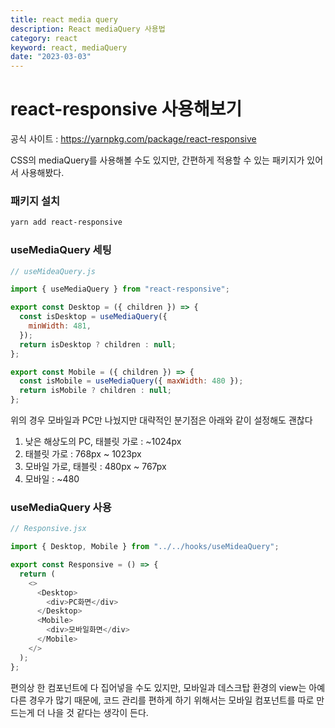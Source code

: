 ```yaml
---
title: react media query
description: React mediaQuery 사용법
category: react
keyword: react, mediaQuery
date: "2023-03-03"
---
```


# react-responsive 사용해보기

공식 사이트 : https://yarnpkg.com/package/react-responsive

CSS의 mediaQuery를 사용해볼 수도 있지만, 간편하게 적용할 수 있는 패키지가 있어서 사용해봤다.

### 패키지 설치

```bash
yarn add react-responsive
```

### useMediaQuery 세팅

```javascript
// useMideaQuery.js

import { useMediaQuery } from "react-responsive";

export const Desktop = ({ children }) => {
  const isDesktop = useMediaQuery({
    minWidth: 481,
  });
  return isDesktop ? children : null;
};

export const Mobile = ({ children }) => {
  const isMobile = useMediaQuery({ maxWidth: 480 });
  return isMobile ? children : null;
};
```

위의 경우 모바일과 PC만 나눴지만 대략적인 분기점은 아래와 같이 설정해도 괜찮다

1. 낮은 해상도의 PC, 태블릿 가로 : ~1024px
2. 태블릿 가로 : 768px ~ 1023px
3. 모바일 가로, 태블릿 : 480px ~ 767px
4. 모바일 : ~480

### useMediaQuery 사용

```javascript
// Responsive.jsx

import { Desktop, Mobile } from "../../hooks/useMideaQuery";

export const Responsive = () => {
  return (
    <>
      <Desktop>
        <div>PC화면</div>
      </Desktop>
      <Mobile>
        <div>모바일화면</div>
      </Mobile>
    </>
  );
};
```

편의상 한 컴포넌트에 다 집어넣을 수도 있지만, 모바일과 데스크탑 환경의 view는 아예 다른 경우가 많기 때문에, 코드 관리를 편하게 하기 위해서는 모바일 컴포넌트를 따로 만드는게 더 나을 것 같다는 생각이 든다.
